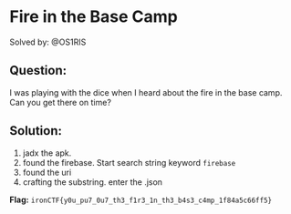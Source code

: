 # Fire in the Base Camp

Solved by: @OS1RIS

## Question:

I was playing with the dice when I heard about the fire in the base camp. Can you get there on time?

## Solution:

1. jadx the apk.
2. found the firebase. Start search string keyword `firebase`
3. found the uri
4. crafting the substring. enter the .json

**Flag:** `ironCTF{y0u_pu7_0u7_th3_f1r3_1n_th3_b4s3_c4mp_1f84a5c66ff5}`

